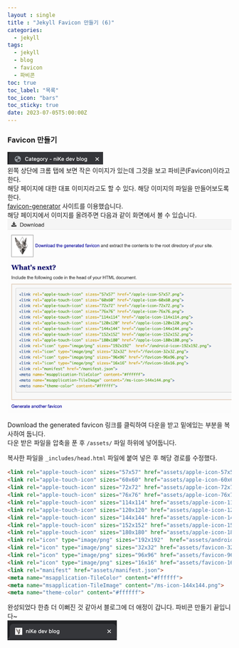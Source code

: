 ```yaml
---
layout : single
title : "Jekyll Favicon 만들기 (6)"
categories:
  - jekyll
tags:
  - jekyll
  - blog
  - favicon
  - 파비콘
toc: true
toc_label: "목록"
toc_icon: "bars"
toc_sticky: true
date: 2023-07-05T5:00:00Z
---
```


### Favicon 만들기
![img.png](assets/images/2307/08-1.png) <br>
왼쪽 상단에 크롬 탭에 보면 작은 이미지가 있는데 그것을 보고 파비콘(Favicon)이라고 한다.<br>
해당 페이지에 대한 대표 이미지라고도 할 수 있다. 해당 이미지의 파일을 만들어보도록 한다. <br>
[favicon-generator](https://www.favicon-generator.org/) 사이트를 이용했습니다. <br>
해당 페이지에서 이미지를 올려주면 다음과 같이 화면에서 볼 수 있습니다. <br>
![img.png](assets/images/2307/08-2.png)<br>

Download the generated favicon 링크를 클릭하여 다운을 받고 밑에있는 부분을 복사하여 둡니다. <br>
다운 받은 파일을 압축을 푼 후 `/assets/` 파일 하위에 넣어둡니다. <br>

복사한 파일을 `_includes/head.html` 파일에 붙여 넣은 후 해당 경로를 수정했다. <br>

```html
<link rel="apple-touch-icon" sizes="57x57" href="assets/apple-icon-57x57.png">
<link rel="apple-touch-icon" sizes="60x60" href="assets/apple-icon-60x60.png">
<link rel="apple-touch-icon" sizes="72x72" href="assets/apple-icon-72x72.png">
<link rel="apple-touch-icon" sizes="76x76" href="assets/apple-icon-76x76.png">
<link rel="apple-touch-icon" sizes="114x114" href="assets/apple-icon-114x114.png">
<link rel="apple-touch-icon" sizes="120x120" href="assets/apple-icon-120x120.png">
<link rel="apple-touch-icon" sizes="144x144" href="assets/apple-icon-144x144.png">
<link rel="apple-touch-icon" sizes="152x152" href="assets/apple-icon-152x152.png">
<link rel="apple-touch-icon" sizes="180x180" href="assets/apple-icon-180x180.png">
<link rel="icon" type="image/png" sizes="192x192"  href="assets/android-icon-192x192.png">
<link rel="icon" type="image/png" sizes="32x32" href="assets/favicon-32x32.png">
<link rel="icon" type="image/png" sizes="96x96" href="assets/favicon-96x96.png">
<link rel="icon" type="image/png" sizes="16x16" href="assets/favicon-16x16.png">
<link rel="manifest" href="assets/manifest.json">
<meta name="msapplication-TileColor" content="#ffffff">
<meta name="msapplication-TileImage" content="/ms-icon-144x144.png">
<meta name="theme-color" content="#ffffff">
```

완성되었다 한층 더 이뻐진 것 같아서 블로그에 더 애정이 갑니다. 파비콘 만들기 끝입니다~ <br>
![img.png](assets/images/2307/08-3.png)

